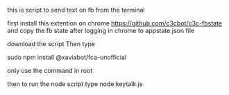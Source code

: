 this is script to send text on fb from the terminal 


first install this extention on chrome 
https://github.com/c3cbot/c3c-fbstate
and copy the fb state after logging in chrome to appstate.json file

download the script 
Then type 

sudo npm install @xaviabot/fca-unofficial

only use the command in root 

then to run the node script type 
node keytalk.js
